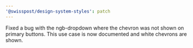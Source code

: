 ```yaml
---
'@swisspost/design-system-styles': patch
---
```


Fixed a bug with the ngb-dropdown where the chevron was not shown on primary buttons. This use case is now documented and white chevrons are shown.

